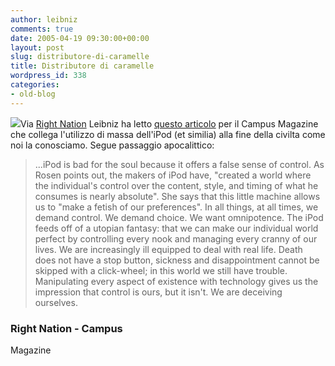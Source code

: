 ```yaml
---
author: leibniz
comments: true
date: 2005-04-19 09:30:00+00:00
layout: post
slug: distributore-di-caramelle
title: Distributore di caramelle
wordpress_id: 338
categories:
- old-blog
---
```


![](http://blogs.it/0100694/images/socks.gif)Via [Right Nation](http://ideazione.blogspot.com/) Leibniz
ha letto [questo
articolo](http://www.campusmagazine.org/articledetail.aspx?id=e8e43c5e-eb61-4287-9f2a-249ea7626928) per il Campus Magazine che collega l'utilizzo di
massa dell'iPod (et
similia) alla fine della civilta come noi la conosciamo.
Segue passaggio apocalittico:

> ...iPod is bad for the
soul because it offers a false
sense of control. As Rosen points out, the makers of iPod
have, "created a world where the individual's control over the content,
style, and timing of what he consumes is nearly absolute". She says
that this little machine allows us to "make a fetish of our
preferences". In all things, at
all times, we demand control. We demand
choice. We want omnipotence. The iPod feeds off of a
utopian fantasy:
that we can make our individual world perfect by controlling every nook
and managing every cranny of our lives. We are increasingly ill
equipped to deal with real life. Death does not have a stop button,
sickness and disappointment cannot be skipped with a click-wheel; in
this world we still have trouble. Manipulating every aspect of
existence with technology gives us the impression that control is ours,
but it isn't. We are deceiving ourselves.


  
  


### Right Nation - Campus
Magazine
